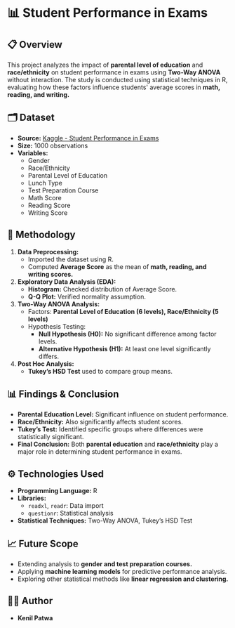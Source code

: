 # 📊 Student Performance in Exams

## 📋 Overview

This project analyzes the impact of **parental level of education** and **race/ethnicity** on student performance in exams using **Two-Way ANOVA** without interaction. The study is conducted using statistical techniques in R, evaluating how these factors influence students' average scores in **math, reading, and writing.**

## 🗂️ Dataset

- **Source:** [Kaggle - Student Performance in Exams](https://www.kaggle.com/datasets/spscientist/students-performance-in-exams)
- **Size:** 1000 observations
- **Variables:**
  - Gender
  - Race/Ethnicity
  - Parental Level of Education
  - Lunch Type
  - Test Preparation Course
  - Math Score
  - Reading Score
  - Writing Score

## 🔬 Methodology

1. **Data Preprocessing:**
   - Imported the dataset using R.
   - Computed **Average Score** as the mean of **math, reading, and writing scores.**
2. **Exploratory Data Analysis (EDA):**
   - **Histogram:** Checked distribution of Average Score.
   - **Q-Q Plot:** Verified normality assumption.
3. **Two-Way ANOVA Analysis:**
   - Factors: **Parental Level of Education (6 levels), Race/Ethnicity (5 levels)**
   - Hypothesis Testing:
     - **Null Hypothesis (H0):** No significant difference among factor levels.
     - **Alternative Hypothesis (H1):** At least one level significantly differs.
4. **Post Hoc Analysis:**
   - **Tukey’s HSD Test** used to compare group means.

## 📊 Findings & Conclusion

- **Parental Education Level:** Significant influence on student performance.
- **Race/Ethnicity:** Also significantly affects student scores.
- **Tukey’s Test:** Identified specific groups where differences were statistically significant.
- **Final Conclusion:** Both **parental education** and **race/ethnicity** play a major role in determining student performance in exams.

## ⚙️ Technologies Used

- **Programming Language:** R
- **Libraries:**
  - `readxl`, `readr`: Data import
  - `questionr`: Statistical analysis
- **Statistical Techniques:** Two-Way ANOVA, Tukey’s HSD Test

## 📈 Future Scope

- Extending analysis to **gender and test preparation courses.**
- Applying **machine learning models** for predictive performance analysis.
- Exploring other statistical methods like **linear regression and clustering.**

## 👨‍💻 Author

- **Kenil Patwa**

